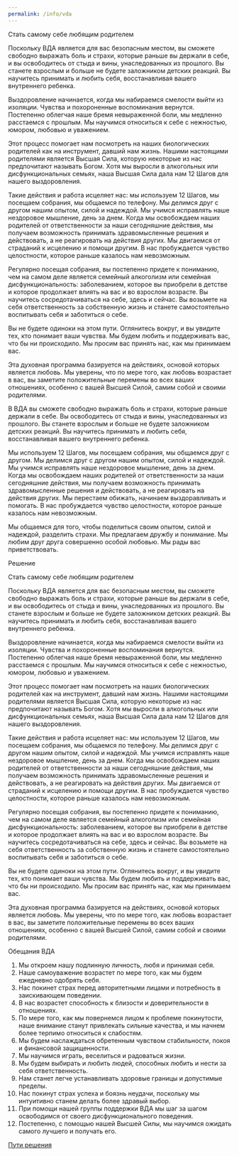 ```yaml
---
permalink: /info/vda
---
```

Стать самому себе любящим родителем

Поскольку ВДА является для вас безопасным местом, вы сможете свободно выражать боль и страхи, которые раньше вы держали в себе, и вы освободитесь от стыда и вины, унаследованных из прошлого. Вы станете взрослым и больше не будете заложником детских реакций. Вы научитесь принимать и любить себя, восстанавливая вашего внутреннего ребенка.

Выздоровление начинается, когда мы набираемся смелости выйти из изоляции. Чувства и похороненные воспоминания вернутся. Постепенно облегчая наше бремя невыраженной боли, мы медленно расстаемся с прошлым. Мы научимся относиться к себе с нежностью, юмором, любовью и уважением.

Этот процесс помогает нам посмотреть на наших биологических родителей как на инструмент, давший нам жизнь. Нашими настоящими родителями является Высшая Сила, которую некоторые из нас предпочитают называть Богом. Хотя мы выросли в алкогольных или дисфункциональных семьях, наша Высшая Сила дала нам 12 Шагов для нашего выздоровления.

Такие действия и работа исцеляет нас: мы используем 12 Шагов, мы посещаем собрания, мы общаемся по телефону. Мы делимся друг с другом нашим опытом, силой и надеждой. Мы учимся исправлять наше нездоровое мышление, день за днем. Когда мы освобождаем наших родителей от ответственности за наши сегодняшние действия, мы получаем возможность принимать здравомысленные решения и действовать, а не реагировать на действия других. Мы двигаемся от страданий к исцелению и помощи другим. В нас пробуждается чувство целостности, которое раньше казалось нам невозможным.

Регулярно посещая собрания, вы постепенно придете к пониманию, чем на самом деле является семейный алкоголизм или семейная дисфункциональность: заболеванием, которое вы приобрели в детстве и которое продолжает влиять на вас и во взрослом возрасте. Вы научитесь сосредотачиваться на себе, здесь и сейчас. Вы возьмете на себя ответственность за собственную жизнь и станете самостоятельно воспитывать себя и заботиться о себе.

Вы не будете одиноки на этом пути. Оглянитесь вокруг, и вы увидите тех, кто понимает ваши чувства. Мы будем любить и поддерживать вас, что бы ни происходило. Мы просим вас принять нас, как мы принимаем вас.

Эта духовная программа базируется на действиях, основой которых является любовь. Мы уверены, что по мере того, как любовь возрастает в вас, вы заметите положительные перемены во всех ваших отношениях, особенно с вашей Высшей Силой, самим собой и своими родителями.
 
В ВДА вы сможете свободно выражать боль и страхи, которые раньше держали в себе. Вы освободитесь от стыда и вины, унаследованных из прошлого. Вы станете взрослым и больше не будете заложником детских реакций. Вы научитесь принимать и любить себя, восстанавливая вашего внутреннего ребенка.

Мы используем 12 Шагов, мы посещаем собрания, мы общаемся друг с другoм. Мы делимся друг с другом нашим опытом, силой и надеждой. Мы учимся исправлять наше нездоровое мышление, день за днем. Когда мы освобождаем наших родителей от ответственности за наши сегодняшние действия, мы получаем возможность принимать здравомысленные решения и действовать, а не реагировать на действия других. Мы перестаем обижать, начинаем выздоравливать и помогать. В нас пробуждается чувство целостности, которое раньше казалось нам невозможным.

Мы общаемся для того, чтобы поделиться своим опытом, силой и надеждой, разделить страхи. Мы предлагаем дружбу и понимание. Мы любим друг друга совершенно особой любовью. Мы рады вас приветствовать.

Решение

Стать самому себе любящим родителем

Поскольку ВДА является для вас безопасным местом, вы сможете свободно выражать боль и страхи, которые раньше вы держали в себе, и вы освободитесь от стыда и вины, унаследованных из прошлого. Вы станете взрослым и больше не будете заложником детских реакций. Вы научитесь принимать и любить себя, восстанавливая вашего внутреннего ребенка.

Выздоровление начинается, когда мы набираемся смелости выйти из изоляции. Чувства и похороненные воспоминания вернутся. Постепенно облегчая наше бремя невыраженной боли, мы медленно расстаемся с прошлым. Мы научимся относиться к себе с нежностью, юмором, любовью и уважением.

Этот процесс помогает нам посмотреть на наших биологических родителей как на инструмент, давший нам жизнь. Нашими настоящими родителями является Высшая Сила, которую некоторые из нас предпочитают называть Богом. Хотя мы выросли в алкогольных или дисфункциональных семьях, наша Высшая Сила дала нам 12 Шагов для нашего выздоровления.

Такие действия и работа исцеляет нас: мы используем 12 Шагов, мы посещаем собрания, мы общаемся по телефону. Мы делимся друг с другом нашим опытом, силой и надеждой. Мы учимся исправлять наше нездоровое мышление, день за днем. Когда мы освобождаем наших родителей от ответственности за наши сегодняшние действия, мы получаем возможность принимать здравомысленные решения и действовать, а не реагировать на действия других. Мы двигаемся от страданий к исцелению и помощи другим. В нас пробуждается чувство целостности, которое раньше казалось нам невозможным.

Регулярно посещая собрания, вы постепенно придете к пониманию, чем на самом деле является семейный алкоголизм или семейная дисфункциональность: заболеванием, которое вы приобрели в детстве и которое продолжает влиять на вас и во взрослом возрасте. Вы научитесь сосредотачиваться на себе, здесь и сейчас. Вы возьмете на себя ответственность за собственную жизнь и станете самостоятельно воспитывать себя и заботиться о себе.

Вы не будете одиноки на этом пути. Оглянитесь вокруг, и вы увидите тех, кто понимает ваши чувства. Мы будем любить и поддерживать вас, что бы ни происходило. Мы просим вас принять нас, как мы принимаем вас.

Эта духовная программа базируется на действиях, основой которых является любовь. Мы уверены, что по мере того, как любовь возрастает в вас, вы заметите положительные перемены во всех ваших отношениях, особенно с вашей Высшей Силой, самим собой и своими родителями.

Обещания ВДА

1. Мы откроем нашу подлинную личность, любя и принимая себя.
2. Наше самоуважение возрастет по мере того, как мы будем ежедневно одобрять себя.
3. Нас покинет страх перед авторитетными лицами и потребность в заискивающем поведении.
4. В нас возрастет способность к близости и доверительности в отношениях.
5. По мере того, как мы повернемся лицом к проблеме покинутости, наше внимание станут привлекать сильные качества, и мы начнем более терпимо относиться к слабостям.
6. Мы будем наслаждаться обретенным чувством стабильности, покоя и финансовой защищенности.
7. Мы научимся играть, веселиться и радоваться жизни.
8. Мы будем выбирать и любить людей, способных любить и нести за себя ответственность.
9. Нам станет легче устанавливать здоровые границы и допустимые пределы.
10. Нас покинут страх успеха и боязнь неудачи, поскольку мы интуитивно станем делать более здравый выбор.
11. При помощи нашей группы поддержки ВДА мы шаг за шагом освободимся от своего дисфункционального поведения.
12. Постепенно, с помощью нашей Высшей Силы, мы научимся ожидать самого лучшего и получать его.

[Пути решения](/solutions/vda)
